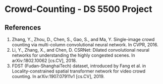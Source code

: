 # Crowd-Counting - DS 5500 Project

## References

1. Zhang, Y., Zhou, D., Chen, S., Gao, S., and Ma, Y. Single-image crowd counting via multi-column convolutional neural network. In CVPR, 2016.
2. Li, Y., Zhang, X., and Chen, D. CSRNet: Dilated convolutional neural networks for understanding the highly congested scenes. In arXiv:1802.10062 [cs.CV], 2018.
3. FDST (Fudan-ShanghaiTech) dataset, introduced by Fang et al. in Locality-constrained spatial transformer network for video crowd counting. In arXiv:1907.07911v1 [cs.CV], 2019.
